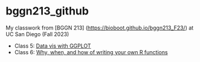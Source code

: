 # bggn213_github

My classwork from [BGGN 213] (https://bioboot.github.io/bggn213_F23/) at UC San Diego (Fall 2023)

- Class 5: [Data vis with GGPLOT](https://github.com/a6quach/bggn213_github/blob/main/class5/Class5.md)
- Class 6: [Why, when, and how of writing your own R functions](https://github.com/a6quach/bggn213_github/blob/main/Class%206/Class%206.pdf)


